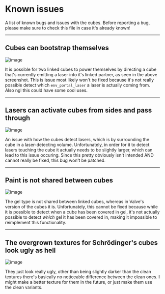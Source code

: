 # Known issues
A list of known bugs and issues with the cubes. Before reporting a bug, please make sure to check this file in case it's already known!

---

## Cubes can bootstrap themselves
![image](https://github.com/AxoLabs/P2-Schrodinger-s-cubes/assets/125143965/9f5b2f16-c15a-4fe7-ac99-765dd25dc631)

It is possible for two linked cubes to power themselves by directing a cube that's currently emitting a laser into it's linked partner, as seen in the above screenshot. This is issue most likely won't be fixed because it's not really possible detect which `env_portal_laser` a laser is actually coming from. Also ngl this could have some cool uses.

---

## Lasers can activate cubes from sides and pass through
![image](https://github.com/AxoLabs/P2-Schrodinger-s-cubes/assets/125143965/6f7b52e3-9b4c-468d-9578-a0000af2288a)

An issue with how the cubes detect lasers, which is by surrounding the cube in a laser-detecting volume. Unfortunately, in order for it to detect lasers touching the cube it actually needs to be slightly larger, which can lead to this issue occuring. Since this pretty obviously isn't intended AND cannot really be fixed, this bug won't be patched.

---

## Paint is not shared between cubes
![image](https://github.com/AxoLabs/P2-Schrodinger-s-cubes/assets/125143965/51aa426e-0e95-490e-b8b3-9594ca839d88)

The gel type is not shared between linked cubes, whereas in Valve's version of the cubes it is. Unfortunately, this cannot be fixed because while it is possible to detect when a cube has been covered in gel, it's not actually possible to detect *which* gel it has been covered in, making it impossible to reimplement this functionality.

---

## The overgrown textures for Schrödinger's cubes look ugly as hell
![image](https://github.com/AxoLabs/P2-Schrodinger-s-cubes/assets/125143965/07fb4a8d-9d4e-4f12-b503-89a95e6272f2)

They just look really ugly, other than being slightly darker than the clean textures there's basically no noticeable difference between the clean ones. I might make a better texture for them in the future, or just make them use the clean variants.
